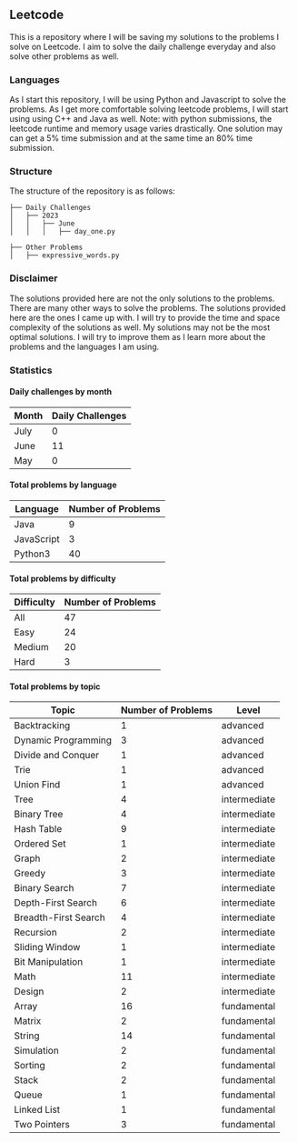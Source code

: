 ## Leetcode
This is a repository where I will be saving my solutions to the problems I solve on Leetcode. 
I aim to solve the daily challenge everyday and also solve other problems as well.

### Languages
As I start this repository, I will be using Python and Javascript to solve the problems. As I get more comfortable solving leetcode problems, I will start using using C++ and Java as well.
Note: with python submissions, the leetcode runtime and memory usage varies drastically. One solution may can get a 5% time submission and at the same time an 80% time submission.

### Structure
The structure of the repository is as follows:
```
├── Daily Challenges
│   ├── 2023
│   │   ├── June
│   │   │   ├── day_one.py

├── Other Problems
│   ├── expressive_words.py
```

### Disclaimer
The solutions provided here are not the only solutions to the problems. There are many other ways to solve the problems. The solutions provided here are the ones I came up with. I will try to provide the time and space complexity of the solutions as well.
My solutions may not be the most optimal solutions. I will try to improve them as I learn more about the problems and the languages I am using.







### Statistics
#### Daily challenges by month
| Month   |   Daily Challenges |
|---------|--------------------|
| July    |                  0 |
| June    |                 11 |
| May     |                  0 |

#### Total problems by language
| Language   |   Number of Problems |
|------------|----------------------|
| Java       |                    9 |
| JavaScript |                    3 |
| Python3    |                   40 |

#### Total problems by difficulty
| Difficulty   |   Number of Problems |
|--------------|----------------------|
| All          |                   47 |
| Easy         |                   24 |
| Medium       |                   20 |
| Hard         |                    3 |

#### Total problems by topic
| Topic                |   Number of Problems | Level        |
|----------------------|----------------------|--------------|
| Backtracking         |                    1 | advanced     |
| Dynamic Programming  |                    3 | advanced     |
| Divide and Conquer   |                    1 | advanced     |
| Trie                 |                    1 | advanced     |
| Union Find           |                    1 | advanced     |
| Tree                 |                    4 | intermediate |
| Binary Tree          |                    4 | intermediate |
| Hash Table           |                    9 | intermediate |
| Ordered Set          |                    1 | intermediate |
| Graph                |                    2 | intermediate |
| Greedy               |                    3 | intermediate |
| Binary Search        |                    7 | intermediate |
| Depth-First Search   |                    6 | intermediate |
| Breadth-First Search |                    4 | intermediate |
| Recursion            |                    2 | intermediate |
| Sliding Window       |                    1 | intermediate |
| Bit Manipulation     |                    1 | intermediate |
| Math                 |                   11 | intermediate |
| Design               |                    2 | intermediate |
| Array                |                   16 | fundamental  |
| Matrix               |                    2 | fundamental  |
| String               |                   14 | fundamental  |
| Simulation           |                    2 | fundamental  |
| Sorting              |                    2 | fundamental  |
| Stack                |                    2 | fundamental  |
| Queue                |                    1 | fundamental  |
| Linked List          |                    1 | fundamental  |
| Two Pointers         |                    3 | fundamental  |